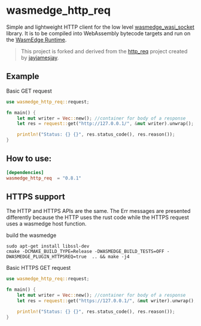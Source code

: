 # wasmedge_http_req

Simple and lightweight HTTP client for the low level [wasmedge_wasi_socket](https://github.com/second-state/wasmedge_wasi_socket) library. It is to be compiled into WebAssembly bytecode targets and run on the [WasmEdge Runtime](https://github.com/WasmEdge/WasmEdge).

> This project is forked and derived from the [http_req](https://github.com/jayjamesjay/http_req) project created by [jayjamesjay](https://github.com/jayjamesjay).

## Example

Basic GET request

```rust
use wasmedge_http_req::request;

fn main() {
    let mut writer = Vec::new(); //container for body of a response
    let res = request::get("http://127.0.0.1/", &mut writer).unwrap();

    println!("Status: {} {}", res.status_code(), res.reason());
}
```

## How to use:

```toml
[dependencies]
wasmedge_http_req  = "0.8.1"
```

## HTTPS support
The HTTP and HTTPS APIs are the same. The Err messages are presented differently because the HTTP uses the rust code while the HTTPS request uses a wasmedge host function. 

build the wasmedge
```
sudo apt-get install libssl-dev
cmake -DCMAKE_BUILD_TYPE=Release -DWASMEDGE_BUILD_TESTS=OFF -DWASMEDGE_PLUGIN_HTTPSREQ=true  .. && make -j4
```

Basic HTTPS GET request

```rust
use wasmedge_http_req::request;

fn main() {
    let mut writer = Vec::new(); //container for body of a response
    let res = request::get("https://127.0.0.1/", &mut writer).unwrap();

    println!("Status: {} {}", res.status_code(), res.reason());
}
```